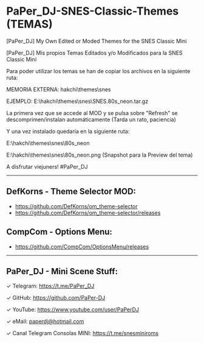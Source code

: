 # PaPer_DJ-SNES-Classic-Themes (TEMAS)
[PaPer_DJ] My Own Edited or Moded Themes for the SNES Classic Mini 

[PaPer_DJ] Mis propios Temas Editados y/o Modificados para la SNES Classic Mini



Para poder utilizar los temas se han de copiar los archivos en la siguiente ruta:

MEMORIA EXTERNA: hakchi\themes\snes

EJEMPLO: 
E:\hakchi\themes\snes\SNES.80s_neon.tar.gz

La primera vez que se accede al MOD y se pulsa sobre "Refresh" se descomprimen/instalan automáticamente (Tarda un rato, paciencia)

Y una vez instalado quedaría en la siguiente ruta:

E:\hakchi\themes\snes\80s_neon

E:\hakchi\themes\snes\80s_neon.png (Snapshot para la Preview del tema)


A disfrutar viejuners! #PaPer_DJ

--------------------------------------

DefKorns - Theme Selector MOD:
-

* https://github.com/DefKorns/om_theme-selector
* https://github.com/DefKorns/om_theme-selector/releases

CompCom - Options Menu:
-

* https://github.com/CompCom/OptionsMenu/releases

--------------------------------------
PaPer_DJ - Mini Scene Stuff:
-

✓ Telegram: https://t.me/PaPer_DJ 

✓ GitHub: https://github.com/PaPer-DJ 

✓ YouTube: https://www.youtube.com/user/PaPerDJ 

✓ eMail: paperdj@hotmail.com

✓ Canal Telegram Consolas MINI: https://t.me/snesminiroms

